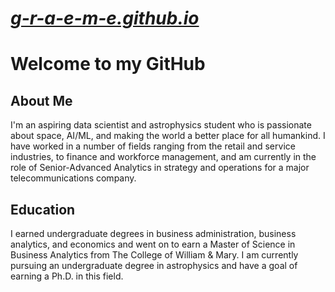 # *[g-r-a-e-m-e.github.io](g-r-a-e-m-e.github.io)*

# Welcome to my GitHub

## About Me
I'm an aspiring data scientist and astrophysics student who is passionate about space, AI/ML, and making the world a better place for all humankind. I have worked in a number of fields ranging from the retail and service industries, to finance and workforce management, and am currently in the role of Senior-Advanced Analytics in strategy and operations for a major telecommunications company. 

## Education
I earned undergraduate degrees in business administration, business analytics, and economics and went on to earn a Master of Science in Business Analytics from The College of William & Mary. I am currently pursuing an undergraduate degree in astrophysics and have a goal of earning a Ph.D. in this field. 

